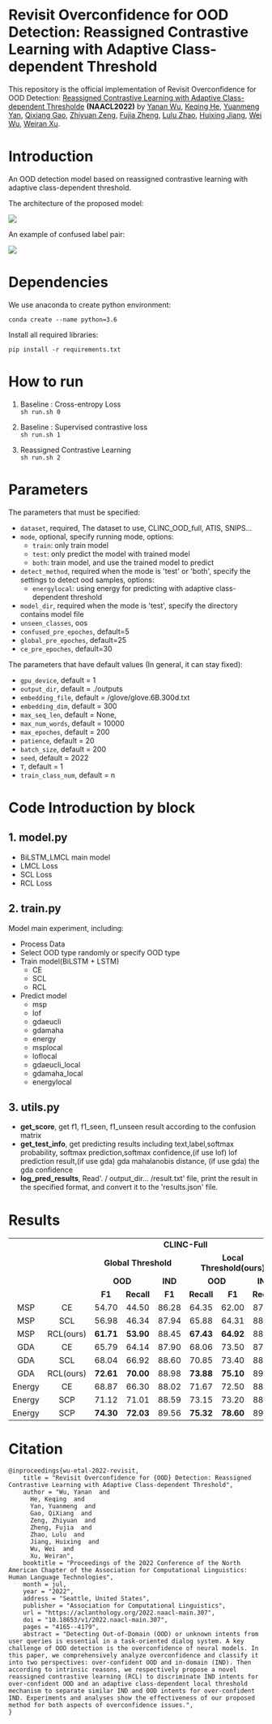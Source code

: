 # Revisit Overconfidence for OOD Detection: Reassigned Contrastive Learning with Adaptive Class-dependent Threshold


This repository is the official implementation of Revisit Overconfidence for OOD Detection: [Reassigned Contrastive Learning with Adaptive Class-dependent Thresholde](https://aclanthology.org/2022.naacl-main.307/) **(NAACL2022)** by [Yanan Wu](https://aclanthology.org/people/y/yanan-wu/), [Keqing He](https://aclanthology.org/people/k/keqing-he/), [Yuanmeng Yan](https://aclanthology.org/people/y/yuanmeng-yan/), [Qixiang Gao](https://aclanthology.org/people/q/qixiang-gao/), [Zhiyuan Zeng](https://aclanthology.org/people/z/zhiyuan-zeng/), [Fujia Zheng](https://aclanthology.org/people/f/fujia-zheng/), [Lulu Zhao](https://aclanthology.org/people/l/lulu-zhao/), [Huixing Jiang](https://aclanthology.org/people/h/huixing-jiang/), [Wei Wu](https://aclanthology.org/people/w/wei-wu/), [Weiran Xu](https://aclanthology.org/people/w/weiran-xu/).


# Introduction

An OOD detection model based on reassigned contrastive learning with adaptive class-dependent threshold.

The architecture of the proposed model:

<img src='img/model.png'>

An example of confused label pair:

<img src='./img/reassign CL.png'>

# Dependencies

We use anaconda to create python environment:

`conda create --name python=3.6`

Install all required libraries:

`pip install -r requirements.txt`

# How to run

1. Baseline : Cross-entropy Loss  
```sh run.sh 0```


2. Baseline : Supervised contrastive loss  
 ``sh run.sh 1``

3. Reassigned Contrastive Learning  
`sh run.sh 2`

# Parameters

The parameters that must be specified:

- `dataset`, required, The dataset to use, CLINC_OOD_full, ATIS, SNIPS... 
- `mode`, optional, specify running mode, options: 
    - `train`: only train model
    - `test`: only predict the model with trained model
    - `both`: train model, and use the trained model to predict
- `detect_method`, required when the mode is 'test' or 'both', specify the settings to detect ood samples, options:
    - `energylocal`: using energy for predicting with adaptive class-dependent threshold
- `model_dir`, required when the mode is 'test', specify the directory contains model file 
- `unseen_classes`, oos
- `confused_pre_epoches`, default=5
- `global_pre_epoches`, default=25
- `ce_pre_epoches`, default=30

The parameters that have default values (In general, it can stay fixed):

- `gpu_device`, default = 1
- `output_dir`, default = ./outputs
- `embedding_file`, default = /glove/glove.6B.300d.txt
- `embedding_dim`, default = 300
- `max_seq_len`, default = None,
- `max_num_words`, default = 10000
- `max_epoches`, default = 200
- `patience`, default = 20
- `batch_size`, default = 200
- `seed`, default = 2022
- `T`, default = 1
- `train_class_num`, default = n 

# Code Introduction by block 

## 1. model.py

- BiLSTM_LMCL main model
- LMCL Loss
- SCL Loss
- RCL Loss

## 2. train.py

Model main experiment, including:

- Process Data
- Select OOD type randomly or specify OOD type
- Train model(BiLSTM + LSTM)
    - CE
    - SCL
    - RCL
- Predict model
    - msp
    - lof
    - gdaeucli
    - gdamaha
    - energy
    - msplocal
    - loflocal
    - gdaeucli_local
    - gdamaha_local
    - energylocal
    

## 3. utils.py

- **get_score**, get f1, f1_seen, f1_unseen result according to the confusion matrix
- **get_test_info**, get predicting results including text,label,softmax probability, softmax prediction,softmax confidence,(if use lof) lof prediction result,(if use gda) gda mahalanobis distance, (if use gda) the gda confidence
- **log_pred_results**, Read'. / output_dir... /result.txt' file, print the result in the specified format, and convert it to the 'results.json' file.

# Results
<table>
       <tr  align="center">
        <td><b></b></td>
        <td><b></b></td>
        <td colspan="6"><b>CLINC-Full</b></td>
        <td colspan="6"><b>Snips</b></td>
       </tr>
      <tr  align="center">
        <td><b></b></td>
        <td><b></b></td>
        <td colspan="3"><b>Global Threshold</b></td>
        <td colspan="3"><b>Local Threshold(ours)</b></td>
        <td colspan="3"><b>Global Threshold</b></td>
        <td colspan="3"><b>Local Threshold(ours)</b></td>
       </tr>   
       <tr  align="center">
        <td><b></b></td>
        <td><b></b></td>
        <td colspan="2"><b>OOD</b></td>
        <td colspan="1"><b>IND</b></td>
        <td colspan="2"><b>OOD</b></td>
        <td colspan="1"><b>IND</b></td>
        <td colspan="2"><b>OOD</b></td>
        <td colspan="1"><b>IND</b></td>
        <td colspan="2"><b>OOD</b></td>
        <td colspan="1"><b>IND</b></td>
       </tr>    
       <tr  align="center">
        <td><b></b></td>
        <td><b></b></td>
        <td colspan="1"><b>F1</b></td>
        <td colspan="1"><b>Recall</b></td>
        <td colspan="1"><b>F1</b></td>
        <td colspan="1"><b>Recall</b></td>
        <td colspan="1"><b>F1</b></td>
        <td colspan="1"><b>Recall</b></td>
        <td colspan="1"><b>F1</b></td>
        <td colspan="1"><b>Recall</b></td>
        <td colspan="1"><b>F1</b></td>
        <td colspan="1"><b>Recall</b></td>
        <td colspan="1"><b>F1</b></td>
        <td colspan="1"><b>Recall</b></td>
       </tr>   
      <tr  align="center">
            <td>MSP</td>
            <td>CE</td>                
            <td>54.70</td>
            <td>44.50 </td>
            <td>86.28 </td>
            <td>64.35 </td>
            <td>62.00 </td>
            <td>87.06 </td>
            <td>74.39 </td>
            <td>80.19 </td>
            <td>88.37 </td>
            <td>78.03 </td>
            <td>82.46  </td>
            <td>90.21 </td>
        </tr>    
      <tr  align="center">
            <td>MSP</td>
            <td>SCL</td>                
            <td>56.98 </td>
            <td>46.34 </td>
            <td>87.94 </td>
            <td>65.88 </td>
            <td>64.31 </td>
            <td>88.00 </td>
            <td>80.57 </td>
            <td>89.60 </td>
            <td>79.25 </td>
            <td>78.03 </td>
            <td>82.57  </td>
            <td>91.30 </td>
        </tr>
        <tr  align="center">
            <td>MSP</td>
            <td>RCL(ours)</td>                
            <td><b>61.71</b> </td>
            <td><b>53.90</b> </td>
            <td>88.45 </td>
            <td><b>67.43</b> </td>
            <td><b>64.92</b> </td>
            <td>88.76 </td>
            <td><b>81.00 </b></td>
            <td><b>81.52 </b></td>
            <td>91.71 </td>
            <td><b>83.53</b> </td>
            <td><b>82.94</b>  </td>
            <td>93.28 </td>
        </tr>   
        <tr  align="center">
            <td>GDA</td>
            <td>CE</td>                
            <td>65.79 </td>
            <td>64.14 </td>
            <td>87.90 </td>
            <td>68.06 </td>
            <td>73.50 </td>
            <td>87.95 </td>
            <td>77.33 </td>
            <td>79.23 </td>
            <td>90.08 </td>
            <td>81.96 </td>
            <td>84.52  </td>
            <td>90.11 </td>
        </tr>    
        <tr  align="center">
            <td>GDA</td>
            <td>SCL</td>                
            <td>68.04 </td>
            <td>66.92 </td>
            <td>88.60 </td>
            <td>70.85 </td>
            <td>73.40 </td>
            <td>88.63 </td>
            <td>80.27 </td>
            <td>82.46 </td>
            <td>91.19 </td>
            <td>83.45 </td>
            <td>87.20  </td>
            <td>92.58 </td>
        </tr>   
        <tr  align="center">
            <td>GDA</td>
            <td>RCL(ours)</td>                
            <td><b>72.61</b> </td>
            <td><b>70.00</b> </td>
            <td>88.98 </td>
            <td><b>73.88</b> </td>
            <td><b>75.10</b> </td>
            <td>89.03 </td>
            <td><b>85.24</b> </td>
            <td><b>86.95</b> </td>
            <td>93.89 </td>
            <td><b>87.91</b> </td>
            <td><b>88.57</b>  </td>
            <td>94.65 </td>
        </tr>   
        <tr  align="center">
            <td>Energy</td>
            <td>CE</td>                
            <td>68.87 </td>
            <td>66.30 </td>
            <td>88.02 </td>
            <td>71.67 </td>
            <td>72.50 </td>
            <td>88.78 </td>
            <td>78.75 </td>
            <td>79.27 </td>
            <td>91.00 </td>
            <td>82.65 </td>
            <td>84.70  </td>
            <td>92.58 </td>
        </tr>
        <tr  align="center">
            <td>Energy</td>
            <td>SCP</td>                
            <td>71.12 </td>
            <td>71.01 </td>
            <td>88.59 </td>
            <td>73.15 </td>
            <td>73.20 </td>
            <td>88.98 </td>
            <td>81.72 </td>
            <td>81.99 </td>
            <td>91.27 </td>
            <td>85.04 </td>
            <td>85.83  </td>
            <td>95.42 </td>
        </tr>
        <tr  align="center">
            <td>Energy</td>
            <td>SCP</td>                
            <td><b>74.30</b> </td>
            <td><b>72.03</b> </td>
            <td>89.56 </td>
            <td><b>75.32</b> </td>
            <td><b>78.60</b> </td>
            <td>89.67 </td>
            <td><b>86.41</b> </td>
            <td><b>87.16</b> </td>
            <td>94.40 </td>
            <td><b>89.21</b> </td>
            <td><b>89.45</b>  </td>
            <td>95.42 </td>
        </tr>
</table>


# Citation

```
@inproceedings{wu-etal-2022-revisit, 
    title = "Revisit Overconfidence for {OOD} Detection: Reassigned Contrastive Learning with Adaptive Class-dependent Threshold", 
    author = "Wu, Yanan  and
      He, Keqing  and
      Yan, Yuanmeng  and
      Gao, QiXiang  and
      Zeng, Zhiyuan  and
      Zheng, Fujia  and
      Zhao, Lulu  and
      Jiang, Huixing  and
      Wu, Wei  and
      Xu, Weiran",
    booktitle = "Proceedings of the 2022 Conference of the North American Chapter of the Association for Computational Linguistics: Human Language Technologies",
    month = jul,
    year = "2022",
    address = "Seattle, United States",
    publisher = "Association for Computational Linguistics",
    url = "https://aclanthology.org/2022.naacl-main.307",
    doi = "10.18653/v1/2022.naacl-main.307",
    pages = "4165--4179",
    abstract = "Detecting Out-of-Domain (OOD) or unknown intents from user queries is essential in a task-oriented dialog system. A key challenge of OOD detection is the overconfidence of neural models. In this paper, we comprehensively analyze overconfidence and classify it into two perspectives: over-confident OOD and in-domain (IND). Then according to intrinsic reasons, we respectively propose a novel reassigned contrastive learning (RCL) to discriminate IND intents for over-confident OOD and an adaptive class-dependent local threshold mechanism to separate similar IND and OOD intents for over-confident IND. Experiments and analyses show the effectiveness of our proposed method for both aspects of overconfidence issues.",
}
```
